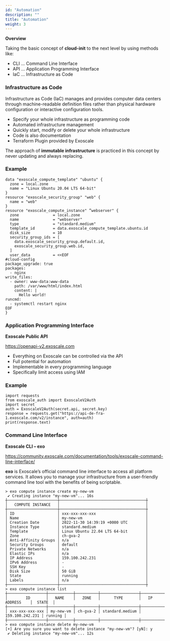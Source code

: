 ```yaml
---
id: "Automation"
description: ""
title: "Automation"
weight: 3
---
```


**Overview**

Taking the basic concept of **cloud-init** to the next level by using methods like:

- CLI ... Command Line Interface
- API ... Application Programming Interface
- IaC ... Infrastructure as Code

### **Infrastructure as Code**

Infrastructure as Code (IaC) manages and provides computer data centers through machine-readable definition files rather than physical hardware configuration or interactive configuration tools.

- Specify your whole infrastructure as programming code
- Automated infrastructure management
- Quickly start, modify or delete your whole infrastructure
- Code is also documentation
- Terraform Plugin provided by Exoscale

The approach of **immutable infrastructure** is practiced in this concept by never updating and always replacing.

### **Example**

```
data "exoscale_compute_template" "ubuntu" {
  zone = local.zone
  name = "Linux Ubuntu 20.04 LTS 64-bit"
}
resource "exoscale_security_group" "web" {
  name = "web"
}
resource "exoscale_compute_instance" ”webserver" {
  zone               = local.zone
  name               = "webserver"
  type               = "standard.medium"
  template_id        = data.exoscale_compute_template.ubuntu.id
  disk_size          = 10
  security_group_ids = [
    data.exoscale_security_group.default.id, 
    exoscale_security_group.web.id,
  ]
  user_data          = <<EOF
#cloud-config
package_upgrade: true
packages:
  - nginx
write_files:
  - owner: www-data:www-data
    path: /var/www/html/index.html
    content: |
      Hello world!
runcmd:
  - systemctl restart nginx
EOF
}
```

### **Application Programming Interface** 
**Exoscale Public API**

https://openapi-v2.exoscale.com

- Everything on Exoscale can be controlled via the API
- Full potential for automation
- Implementable in every programming language
- Specifically limit access using IAM

### **Example**
```
import requests
from exoscale_auth import ExoscaleV2Auth
import secret
auth = ExoscaleV2Auth(secret.api, secret.key)
response = requests.get("https://api-de-fra-1.exoscale.com/v2/instance", auth=auth)
print(response.text)
```

### **Command Line Interface**
**Exoscale CLI – exo**

https://community.exoscale.com/documentation/tools/exoscale-command-line-interface/

**exo** is Exoscale’s official command line interface to access all platform services. It allows you to manage your infrastructure from a user-friendly command line tool with the benefits of being scriptable.

```
> exo compute instance create my-new-vm
 ✔ Creating instance "my-new-vm"... 16s
┼──────────────────────┼──────────────────────────────────────┼
│   COMPUTE INSTANCE   │                                      │
┼──────────────────────┼──────────────────────────────────────┼
│ ID                   │ xxx-xxx-xxx-xxx                      │
│ Name                 │ my-new-vm                            │
│ Creation Date        │ 2022-11-30 14:39:19 +0000 UTC        │
│ Instance Type        │ standard.medium                      │
│ Template             │ Linux Ubuntu 22.04 LTS 64-bit        │
│ Zone                 │ ch-gva-2                             │
│ Anti-Affinity Groups │ n/a                                  │
│ Security Groups      │ default                              │
│ Private Networks     │ n/a                                  │
│ Elastic IPs          │ n/a                                  │
│ IP Address           │ 159.100.242.231                      │
│ IPv6 Address         │ -                                    │
│ SSH Key              │ -                                    │
│ Disk Size            │ 50 GiB                               │
│ State                │ running                              │
│ Labels               │ n/a                                  │
┼──────────────────────┼──────────────────────────────────────┼
> exo compute instance list
┼─────────────────┼───────────┼──────────┼─────────────────┼─────────────────┼─────────┼
│        ID       │   NAME    │   ZONE   │      TYPE       │   IP ADDRESS    │  STATE  │
┼─────────────────┼───────────┼──────────┼─────────────────┼─────────────────┼─────────┼
│ xxx-xxx-xxx-xxx │ my-new-vm │ ch-gva-2 │ standard.medium │ 159.100.242.231 │ running │
┼─────────────────┼───────────┼──────────┼─────────────────┼─────────────────┼─────────┼
> exo compute instance delete my-new-vm
[+] Are you sure you want to delete instance "my-new-vm"? [yN]: y
 ✔ Deleting instance "my-new-vm"... 12s
```
